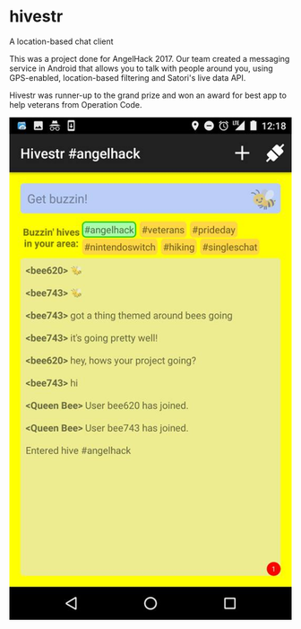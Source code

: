 # hivestr
A location-based chat client

This was a project done for AngelHack 2017. Our team created a messaging service in Android that allows you to talk with
people around you, using GPS-enabled, location-based filtering and Satori's live data API. 

Hivestr was runner-up to the grand prize and won an award for best app to help veterans from Operation Code.

![demo_pic](https://raw.githubusercontent.com/tliss/hivestr/master/demo_pic.jpg)
